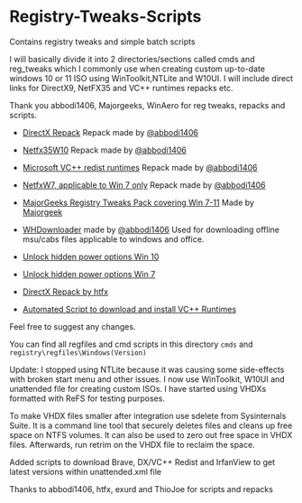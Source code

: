 # Registry-Tweaks-Scripts

Contains registry tweaks and simple batch scripts

I will basically divide it into 2 directories/sections called cmds and reg_tweaks which I commonly use when creating custom up-to-date windows 10 or 11 ISO using WinToolkit,NTLite and W10UI. I will include direct links for DirectX9, NetFX35 and VC++ runtimes repacks etc.

Thank you abbodi1406, Majorgeeks, WinAero for reg tweaks, repacks and scripts.

- [DirectX Repack][def] Repack made by [@abbodi1406][def2]

- [Netfx35W10][def3] Repack made by [@abbodi1406][def2]

- [Microsoft VC++ redist runtimes][def4] Repack made by [@abbodi1406][def2]

- [NetfxW7, applicable to Win 7 only][def5] Repack made by [@abbodi1406][def2]

- [MajorGeeks Registry Tweaks Pack covering Win 7-11][def6] Made by [Majorgeek][def7]

- [WHDownloader][def8] made by [@abbodi1406][def2] Used for downloading offline msu/cabs files applicable to windows and office.

- [Unlock hidden power options Win 10][def9]
- [Unlock hidden power options Win 7][def10]
- [DirectX Repack by htfx][def11]
- [Automated Script to download and install VC++ Runtimes][def12]

Feel free to suggest any changes.

You can find all regfiles and cmd scripts in this directory `cmds` and `registry\regfiles\Windows(Version)`

Update: I stopped using NTLite because it was causing some side-effects with broken start menu and other issues. I now use WinToolkit, W10UI and unattended file for creating custom ISOs. I have started using VHDXs formatted with ReFS for testing purposes.

To make VHDX files smaller after integration use sdelete from Sysinternals Suite. It is a command line tool that securely deletes files and cleans up free space on NTFS volumes. It can also be used to zero out free space in VHDX files. Afterwards, run retrim on the VHDX file to reclaim the space.

Added scripts to download Brave, DX/VC++ Redist and IrfanView to get latest versions within unattended.xml file

Thanks to abbodi1406, htfx, exurd and ThioJoe for scripts and repacks


[def]: https://forums.mydigitallife.net/threads/repack-directx-end-user-runtime-june-2010.84785/
[def2]: https://github.com/abbodi1406
[def3]: https://github.com/abbodi1406/dotNetFx35W10
[def4]: https://github.com/abbodi1406/vcredist
[def5]: https://github.com/abbodi1406/dotNetFx4xW7
[def6]: https://github.com/MajorGeek/MajorGeeks-Windows-Tweaks
[def7]: https://github.com/MajorGeek
[def8]: https://forums.mydigitallife.net/threads/whdownloader-download.66243/
[def9]: https://gist.github.com/Nt-gm79sp/1f8ea2c2869b988e88b4fbc183731693
[def10]: https://gist.github.com/theultramage/cbdfdbb733d4a5b7d2669a6255b4b94b
[def11]: https://github.com/stdin82/htfx
[def12]: https://github.com/exurd/Windows-Sandbox-Tools/blob/vcredist_aio_script/Installer%20Scripts/Install%20VC%20Redist%20AIO.ps1
